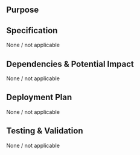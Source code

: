 ## Purpose
<!-- Clearly describe why this change is needed and what problem it solves. -->

## Specification
<!-- Briefly describe what’s changing and any relevant details. Replace the default or keep if not applicable (explain why). -->
None / not applicable

## Dependencies & Potential Impact
<!-- Any affected services, breaking changes, or risks? Replace the default or keep if not applicable (explain why).-->
None / not applicable

## Deployment Plan
<!-- Steps for rollout, rollback, and monitoring. Replace the default or keep if not applicable (explain why). -->
None / not applicable

## Testing & Validation
<!-- How was this tested? Include relevant test results. Replace the default or keep if not applicable (explain why). -->
None / not applicable